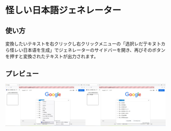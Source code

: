 <h1>怪しい日本語ジェネレーター</h1>
<h2>使い方</h2>
変換したいテキストを右クリックし右クリックメニューの「选択レだ亍キヌ卜カら怪レい日本语を生成」でジェネレーターのサイドバーを開き、再びそのボタンを押すと変換されたテキストが出力されます。
<h2>プレビュー</h2>
<img width="50%" height="50%" src="./screenshots/contextmenu.JPG"><img width="50%" height="50%" src="./screenshots/sidebar.JPG">
